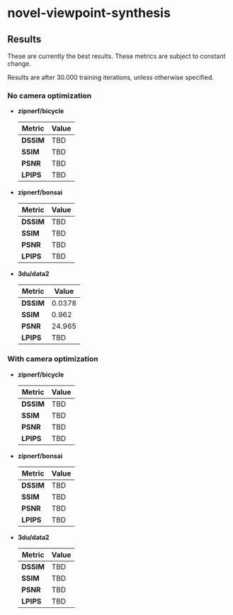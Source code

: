 # novel-viewpoint-synthesis

## Results
These are currently the best results. These metrics are subject to constant change.

Results are after 30.000 training iterations, unless otherwise specified.

### No camera optimization
* **zipnerf/bicycle**
    <!-- [model name] -->
    | Metric      | Value  |
    |-------------|--------|
    | **DSSIM**   | TBD    |
    | **SSIM**    | TBD    |
    | **PSNR**    | TBD    |
    | **LPIPS**   | TBD    |
* **zipnerf/bonsai**
    <!-- [model name] -->
    | Metric      | Value  |
    |-------------|--------|
    | **DSSIM**   | TBD    |
    | **SSIM**    | TBD    |
    | **PSNR**    | TBD    |
    | **LPIPS**   | TBD    |
* **3du/data2**
    <!-- [model name] -->
    | Metric      | Value  |
    |-------------|--------|
    | **DSSIM**   | 0.0378 |
    | **SSIM**    |  0.962 |
    | **PSNR**    | 24.965 |
    | **LPIPS**   | TBD    |

### With camera optimization
* **zipnerf/bicycle**
    <!-- [model name] -->
    | Metric      | Value  |
    |-------------|--------|
    | **DSSIM**   | TBD    |
    | **SSIM**    | TBD    |
    | **PSNR**    | TBD    |
    | **LPIPS**   | TBD    |
* **zipnerf/bonsai**
    <!-- [model name] -->
    | Metric      | Value  |
    |-------------|--------|
    | **DSSIM**   | TBD    |
    | **SSIM**    | TBD    |
    | **PSNR**    | TBD    |
    | **LPIPS**   | TBD    |
* **3du/data2**
    <!-- [model name] -->
    | Metric      | Value  |
    |-------------|--------|
    | **DSSIM**   | TBD    |
    | **SSIM**    | TBD    |
    | **PSNR**    | TBD    |
    | **LPIPS**   | TBD    |
